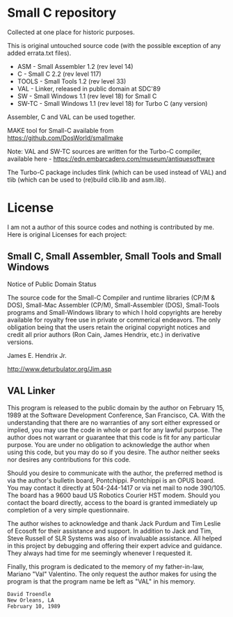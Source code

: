 # Small C repository

Collected at one place for historic purposes.

This is original untouched source code (with the possible exception of any added errata.txt files).

* ASM - Small Assembler 1.2 (rev level 14)
* C - Small C 2.2 (rev level 117)
* TOOLS - Small Tools 1.2 (rev level 33)
* VAL - Linker, released in public domain at SDC'89
* SW - Small Windows 1.1 (rev level 18) for Small C
* SW-TC - Small Windows 1.1 (rev level 18) for Turbo C (any version)

Assembler, C and VAL can be used together.

MAKE tool for Small-C available from https://github.com/DosWorld/smallmake

Note: VAL and SW-TC sources are written for the Turbo-C compiler, available
here - https://edn.embarcadero.com/museum/antiquesoftware

The Turbo-C package includes tlink (which can be used instead of VAL)
and tlib (which can be used to (re)build clib.lib and asm.lib).

# License

I am not a author of this source codes and nothing is contributed by me. Here is original Licenses for each project:

## Small C, Small Assembler, Small Tools and Small Windows

Notice of Public Domain Status

The source code for the Small-C Compiler and runtime libraries (CP/M & DOS), Small-Mac Assembler (CP/M), Small-Assembler (DOS), Small-Tools programs and Small-Windows library to which I hold copyrights are hereby available for royalty free use in private or commerical endeavors. The only obligation being that the users retain the original copyright notices and credit all prior authors (Ron Cain, James Hendrix, etc.) in derivative versions.

James E. Hendrix Jr.

http://www.deturbulator.org/Jim.asp

## VAL Linker

This program is released to the public domain by the author on
February 15, 1989 at the Software Development Conference,
San Francisco, CA.  With the understanding that there are no
warranties of any sort either expressed or implied, you may use the
code in whole or part for any lawful purpose.  The author does not
warrant or guarantee that this code is fit for any particular purpose.
You are under no obligation to acknowledge the author when using this
code, but you may do so if you desire.  The author neither seeks nor
desires any contributions for this code.

Should you desire to communicate with the author, the preferred method
is via the author's bulletin board, Pontchippi.  Pontchippi is an
OPUS board.  You may contact it directly at 504-244-1417 or via net
mail to node 390/105.  The board has a 9600 baud US Robotics Courier
HST modem.  Should you contact the board directly, access to the board
is granted immediately up completion of a very simple questionnaire.

The author wishes to acknowledge and thank Jack Purdum and Tim Leslie
of Ecosoft for their assistance and support.  In addition to Jack and
Tim, Steve Russell of SLR Systems was also of invaluable assistance.
All helped in this project by debugging and offering their expert
advice and guidance.  They always had time for me seemingly whenever
I requested it.

Finally, this program is dedicated to the memory of my father-in-law,
Mariano "Val" Valentino.  The only request the author makes for
using the program is that the program name be left as "VAL" in his
memory.

    David Troendle
    New Orleans, LA
    February 10, 1989
